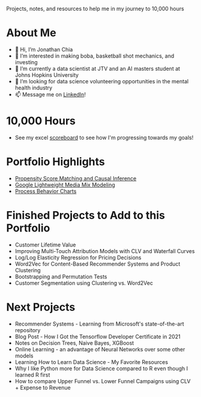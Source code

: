 Projects, notes, and resources to help me in my journey to 10,000 hours



# About Me
- 👋 Hi, I’m Jonathan Chia
- 👀 I’m interested in making boba, basketball shot mechanics, and investing
- 🌱 I’m currently a data scientist at JTV and an AI masters student at Johns Hopkins University
- 💞️ I’m looking for data science volunteering opportunities in the mental health industry
- 📫 Message me on [LinkedIn](https://www.linkedin.com/in/jonathan-rj-chia/)!

# 10,000 Hours

- See my excel [scoreboard](https://1drv.ms/x/s!AnF_Qpv3YR3Kn1unMWCHZnliqp9s?e=86csmx) to see how I'm progressing towards my goals!

# Portfolio Highlights

* [Propensity Score Matching and Causal Inference](/ab_testing/PropensityScoreMatching.md)
* [Google Lightweight Media Mix Modeling](/bayesian/LightweightMMM.md)
* [Process Behavior Charts](/blog/process_behavior_chart.md)

# Finished Projects to Add to this Portfolio

* Customer Lifetime Value
* Improving Multi-Touch Attribution Models with CLV and Waterfall Curves
* Log/Log Elasticity Regression for Pricing Decisions
* Word2Vec for Content-Based Recommender Systems and Product Clustering
* Bootstrapping and Permutation Tests
* Customer Segmentation using Clustering vs. Word2Vec

# Next Projects

* Recommender Systems - Learning from Microsoft's state-of-the-art repository
* Blog Post - How I Got the Tensorflow Developer Certificate in 2021
* Notes on Decision Trees, Naive Bayes, XGBoost
* Online Learning - an advantage of Neural Networks over some other models
* Learning How to Learn Data Science - My Favorite Resources
* Why I like Python more for Data Science compared to R even though I learned R first
* How to compare Upper Funnel vs. Lower Funnel Campaigns using CLV + Expense to Revenue
